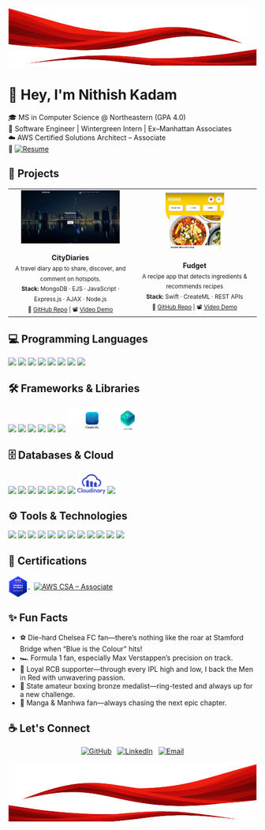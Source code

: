 <!-- Top Banner -->
<p align="center">
  <img src="./top.png" alt="Top Banner" height="120" width="100%" />
</p>

# 👋 Hey, I'm Nithish Kadam  
🎓 MS in Computer Science @ Northeastern (GPA 4.0)  
💼 Software Engineer | Wintergreen Intern | Ex–Manhattan Associates  
☁️ AWS Certified Solutions Architect – Associate  
🔗 [![Resume](https://img.shields.io/badge/Resume-PDF-brightgreen)](./Nithish_Resume.pdf) 

## 🚀 Projects
<table>
  <tr>
    <td align="center" width="50%">
      <a href="https://drive.google.com/file/d/1AKNWGgQdB1jVgxHdhj1Srup5VytUzIPE/view">
        <img src="./citydiariesImage.jpeg" alt="CityDiaries" width="200px" />
      </a><br><br>
      <b>CityDiaries</b><br>
      <sub>
        A travel diary app to share, discover, and comment on hotspots.<br>
        <b>Stack:</b> MongoDB · EJS · JavaScript · Express.js · AJAX · Node.js<br>
        🔗 <a href="https://github.com/NithishKadamGanesh/CityDiaries">GitHub Repo</a> |
        📽️ <a href="https://drive.google.com/file/d/1AKNWGgQdB1jVgxHdhj1Srup5VytUzIPE/view">Video Demo</a>
      </sub>
    </td>
    <td align="center" width="100px">
      <a href="https://drive.google.com/file/d/1RtRBs0T4OZkdz-leR3FLga_iukto22Cb/view">
        <img src="./FudgetImage.png" alt="Fudget" width="50%" />
      </a><br><br>
      <b>Fudget</b><br>
      <sub>
        A recipe app that detects ingredients & recommends recipes <br>
        <b>Stack:</b> Swift · CreateML · REST APIs<br>
        🔗 <a href="https://github.com/NithishKadamGanesh/Fudget">GitHub Repo</a> |
        📽️ <a href="https://drive.google.com/file/d/1RtRBs0T4OZkdz-leR3FLga_iukto22Cb/view">Video Demo</a>
      </sub>
    </td>
  </tr>
</table>


## 💻 Programming Languages  
<p align="left">
  <img src="https://cdn.jsdelivr.net/gh/devicons/devicon/icons/java/java-original.svg"      height="40"/>
  <img src="https://cdn.jsdelivr.net/gh/devicons/devicon/icons/cplusplus/cplusplus-original.svg" height="40"/>
  <img src="https://cdn.jsdelivr.net/gh/devicons/devicon/icons/python/python-original.svg"    height="40"/>
  <img src="https://cdn.jsdelivr.net/gh/devicons/devicon/icons/javascript/javascript-original.svg" height="40"/>
  <img src="https://cdn.jsdelivr.net/gh/devicons/devicon/icons/php/php-original.svg"          height="40"/>
  <img src="https://cdn.jsdelivr.net/gh/devicons/devicon/icons/mysql/mysql-original.svg"      height="40"/> <!-- SQL -->
  <img src="https://cdn.jsdelivr.net/gh/devicons/devicon/icons/swift/swift-original.svg"      height="40"/>
  <img src="https://cdn.jsdelivr.net/gh/devicons/devicon/icons/r/r-original.svg"              height="40"/>
</p>

## 🛠️ Frameworks & Libraries  
<p align="left">
  <img src="https://cdn.jsdelivr.net/gh/devicons/devicon@latest/icons/spring/spring-original-wordmark.svg" height="50"/>
  <img src="https://cdn.jsdelivr.net/gh/devicons/devicon@latest/icons/hibernate/hibernate-original-wordmark.svg"   height="50"/>
  <img src="https://cdn.jsdelivr.net/gh/devicons/devicon@latest/icons/nodejs/nodejs-original-wordmark.svg" height="50"/>
  <img src="https://cdn.jsdelivr.net/gh/devicons/devicon/icons/express/express-original.svg"       height="40"/>
  <img src="https://cdn.jsdelivr.net/gh/devicons/devicon@latest/icons/vuejs/vuejs-original-wordmark.svg"   height="40"/>
  <img src="https://cdn.jsdelivr.net/gh/devicons/devicon/icons/react/react-original.svg"           height="40"/>
  <img src="./createML.png" height="50" alt="Create ML"/>
  <img src="./coreML.png"   height="50" alt="Core ML"/>
</p>

## 🗄️ Databases & Cloud  
<p align="left">
  <img src="https://cdn.jsdelivr.net/gh/devicons/devicon/icons/oracle/oracle-original.svg"                   height="40"/>
  <img src="https://cdn.jsdelivr.net/gh/devicons/devicon/icons/mongodb/mongodb-original.svg"                 height="40"/>
  <img src="https://cdn.jsdelivr.net/gh/devicons/devicon/icons/mysql/mysql-original.svg"                     height="40"/>
  <img src="https://cdn.jsdelivr.net/gh/devicons/devicon/icons/sqlite/sqlite-original.svg"                   height="40"/>
  <img src="https://cdn.jsdelivr.net/gh/devicons/devicon/icons/postgresql/postgresql-original.svg"           height="40"/>
  <img src="https://cdn.jsdelivr.net/gh/devicons/devicon/icons/redis/redis-original.svg"                     height="40"/>
  <img src="https://cdn.jsdelivr.net/gh/devicons/devicon@latest/icons/amazonwebservices/amazonwebservices-original-wordmark.svg" height="40"/>
  <img src="./cloudinary.jpg"    height="40"/>
  <img src="https://cdn.jsdelivr.net/gh/devicons/devicon/icons/googlecloud/googlecloud-original.svg"         height="40"/>
</p>

## ⚙️ Tools & Technologies  
<p align="left">
  <img src="https://cdn.jsdelivr.net/gh/devicons/devicon/icons/git/git-original.svg"              height="40"/>
  <img src="https://cdn.jsdelivr.net/gh/devicons/devicon/icons/linux/linux-original.svg"          height="40"/>
  <img src="https://cdn.jsdelivr.net/gh/devicons/devicon/icons/postman/postman-original.svg"      height="40"/>
  <img src="https://cdn.jsdelivr.net/gh/devicons/devicon/icons/json/json-original.svg"            height="40"/>
  <img src="https://cdn.jsdelivr.net/gh/devicons/devicon/icons/fastapi/fastapi-original.svg"      height="40"/>
  <img src="https://cdn.jsdelivr.net/gh/devicons/devicon/icons/jenkins/jenkins-original.svg"        height="40"/>
  <img src="https://cdn.jsdelivr.net/gh/devicons/devicon/icons/docker/docker-original.svg"          height="40"/>
  <img src="https://cdn.jsdelivr.net/gh/devicons/devicon/icons/kubernetes/kubernetes-plain.svg"   height="40"/>
  <img src="https://cdn.jsdelivr.net/gh/devicons/devicon/icons/rabbitmq/rabbitmq-original.svg"      height="40"/>
  <img src="https://cdn.jsdelivr.net/gh/devicons/devicon@latest/icons/apachekafka/apachekafka-original-wordmark.svg"  height="40"/>
  <img src="https://cdn.jsdelivr.net/gh/devicons/devicon/icons/grafana/grafana-original.svg"        height="40"/>
  <img src="https://cdn.jsdelivr.net/gh/devicons/devicon/icons/kibana/kibana-plain.svg"            height="40"/>
</p>

## 📜 Certifications   
<p align="left">
  <a href="https://www.credly.com/badges/0fc14dba-6af4-4cba-8aee-074ec4a24aa1/public_url" target="_blank">
    <!-- your local PNG -->
    <img 
      src="./aws-certified-solutions-architect-associate.png" 
      alt="AWS Certified Solutions Architect – Associate" 
      width="40" 
      style="vertical-align: middle;"
    />
    <!-- shields.io badge as an <img> -->
    <img 
      src="https://img.shields.io/badge/AWS_Certified-Solutions_Architect_Associate-FF9900?logo=amazon-aws&logoColor=white" 
      alt="AWS CSA – Associate" 
      style="vertical-align: middle; margin-left: 8px;"
    />
  </a>
</p>


## ✨ Fun Facts  
- ⚽ Die-hard Chelsea FC fan—there’s nothing like the roar at Stamford Bridge when “Blue is the Colour” hits!  
- 🏎️ Formula 1 fan, especially Max Verstappen’s precision on track.  
- 🏏 Loyal RCB supporter—through every IPL high and low, I back the Men in Red with unwavering passion.  
- 🥊 State amateur boxing bronze medalist—ring-tested and always up for a new challenge.
- 📖 Manga & Manhwa fan—always chasing the next epic chapter. 

## ☕ Let's Connect  
<p align="center">
  <a href="https://github.com/NithishKadamGanesh"><img src="https://img.icons8.com/bubbles/50/000000/github.png" alt="GitHub"/></a>
  &nbsp;
  <a href="https://www.linkedin.com/in/nithishkadam/"><img src="https://img.icons8.com/bubbles/50/000000/linkedin.png" alt="LinkedIn"/></a>
  &nbsp;
  <a href="mailto:nithishkadam@gmail.com"><img src="https://img.icons8.com/bubbles/50/000000/gmail.png" alt="Email"/></a>
</p>
<!-- Bottom Banner -->
<p align="center">
  <img src="./bottom.png" alt="Bottom Banner" height="120" width="100%" />
</p>
